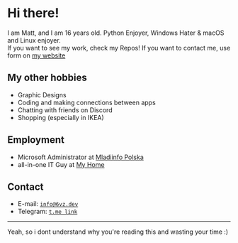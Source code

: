 # Hi there!
I am Matt, and I am 16 years old. Python Enjoyer, Windows Hater & macOS and Linux enjoyer.<br>If you want to see my work, check my Repos! If you want to contact me, use form on [my website](https://6vz.dev/)

## My other hobbies
- Graphic Designs
- Coding and making connections between apps
- Chatting with friends on Discord
- Shopping (especially in IKEA)

## Employment
- Microsoft Administrator at [Mladiinfo Polska](https://mladiinfo.pl)
- all-in-one IT Guy at [My Home](https://www.youtube.com/watch?v=2-rXuvb6Za0)

## Contact
- E-mail: [`info@6vz.dev`](mailto:info@6vz.dev)
- Telegram: [`t.me link`](https://t.me/matipozimowemu)

---
Yeah, so i dont understand why you're reading this and wasting your time :)

[comment]: # (kup cenzurabot już dzisiaj https://cenzurabot.com)
